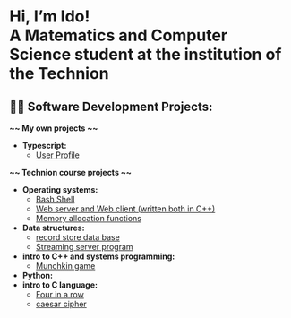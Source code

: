 <h1>Hi, I’m Ido!<br/>
A Matematics and Computer Science student at the institution 
of the Technion</h1>

<h2>👨‍💻 Software Development Projects:</h2>

<b>~~  My own projects  ~~</b>
- <b>Typescript:</b>
  - [User Profile](https://github.com/idoreu/User-Profile/blob/main/README.md)

<b>~~  Technion course projects  ~~</b>
- <b>Operating systems:</b>
  - [Bash Shell](https://github.com/idoreu/Bash_Shell)
  - [Web server and Web client (written both in C++)](https://github.com/idoreu/Abstract-AVL-Tree)
  - [Memory allocation functions](https://github.com/idoreu/Memory-allocator-functions)
- <b>Data structures:</b>
  - [record store data base](https://github.com/idoreu/Records-store-data-base)
  - [Streaming server program](https://github.com/idoreu/Streaming-server-program)
- <b>intro to C++ and systems programming:</b>
  - [Munchkin game](https://github.com/idoreu/Munchkin-game)
- <b>Python:</b>
- <b>intro to C language:</b>
  - [Four in a row](https://github.com/idoreu/Abstract-AVL-Tree)
  - [caesar cipher](https://github.com/idoreu/Abstract-AVL-Tree) 
<!---
idoreu/idoreu is a ✨ special ✨ repository because its `README.md` (this file) appears on your GitHub profile.
You can click the Preview link to take a look at your changes.
--->
